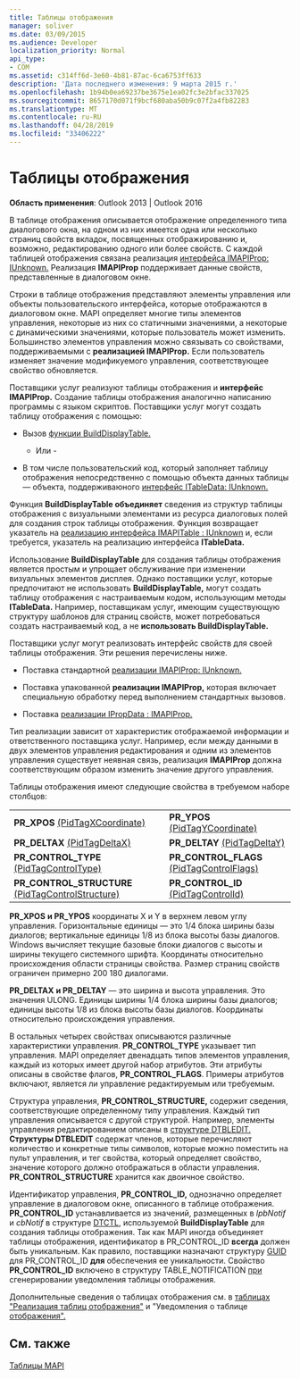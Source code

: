```yaml
---
title: Таблицы отображения
manager: soliver
ms.date: 03/09/2015
ms.audience: Developer
localization_priority: Normal
api_type:
- COM
ms.assetid: c314ff6d-3e60-4b81-87ac-6ca6753ff633
description: 'Дата последнего изменения: 9 марта 2015 г.'
ms.openlocfilehash: 1b94b0ea69237be3675e1ea02fc3e2bfac337025
ms.sourcegitcommit: 8657170d071f9bcf680aba50b9c07f2a4fb82283
ms.translationtype: MT
ms.contentlocale: ru-RU
ms.lasthandoff: 04/28/2019
ms.locfileid: "33406222"
---
```

# <a name="display-tables"></a>Таблицы отображения

  
  
**Область применения**: Outlook 2013 | Outlook 2016 
  
В таблице отображения описывается отображение определенного типа диалогового окна, на одном из них имеется одна или несколько страниц свойств вкладок, посвященных отображированию и, возможно, редактированию одного или более свойств. С каждой таблицей отображения связана реализация [интерфейса IMAPIProp: IUnknown.](imapipropiunknown.md) Реализация **IMAPIProp** поддерживает данные свойств, представленные в диалоговом окне. 
  
Строки в таблице отображения представляют элементы управления или объекты пользовательского интерфейса, которые отображаются в диалоговом окне. MAPI определяет многие типы элементов управления, некоторые из них со статичными значениями, а некоторые с динамическими значениями, которые пользователь может изменить. Большинство элементов управления можно связывать со свойствами, поддерживаемыми с **реализацией IMAPIProp.** Если пользователь изменяет значение модификуемого управления, соответствующее свойство обновляется. 
  
Поставщики услуг реализуют таблицы отображения и **интерфейс IMAPIProp.** Создание таблицы отображения аналогично написанию программы с языком скриптов. Поставщики услуг могут создать таблицу отображения с помощью: 
  
- Вызов [функции BuildDisplayTable.](builddisplaytable.md) 
    
    - Или -
    
- В том числе пользовательский код, который заполняет таблицу отображения непосредственно с помощью объекта данных таблицы — объекта, поддерживаюного [интерфейс ITableData: IUnknown.](itabledataiunknown.md) 
    
Функция **BuildDisplayTable объединяет** сведения из структур таблицы отображения с визуальными элементами из ресурса диалоговых полей для создания строк таблицы отображения. Функция возвращает указатель на [реализацию интерфейса IMAPITable : IUnknown](imapitableiunknown.md) и, если требуется, указатель на реализацию интерфейса **ITableData.** 
  
Использование **BuildDisplayTable** для создания таблицы отображения является простым и упрощает обслуживание при изменении визуальных элементов дисплея. Однако поставщики услуг, которые предпочитают не использовать **BuildDisplayTable,** могут создать таблицу отображения с настраиваемым кодом, использующим методы **ITableData.** Например, поставщикам услуг, имеющим существующую структуру шаблонов для страниц свойств, может потребоваться создать настраиваемый код, а не **использовать BuildDisplayTable.**
  
Поставщики услуг могут реализовать интерфейс свойств для своей таблицы отображения. Эти решения перечислены ниже.
  
- Поставка стандартной [реализации IMAPIProp: IUnknown.](imapipropiunknown.md) 
    
- Поставка упакованной **реализации IMAPIProp,** которая включает специальную обработку перед выполнением стандартных вызовов. 
    
- Поставка [реализации IPropData : IMAPIProp.](ipropdataimapiprop.md) 
    
Тип реализации зависит от характеристик отображаемой информации и ответственного поставщика услуг. Например, если между данными в двух элементов управления редактирования и одним из элементов управления существует неявная связь, реализация **IMAPIProp** должна соответствующим образом изменить значение другого управления. 
  
Таблицы отображения имеют следующие свойства в требуемом наборе столбцов:
  
|||
|:-----|:-----|
|**PR_XPOS** [(PidTagXCoordinate)](pidtagxcoordinate-canonical-property.md)  <br/> |**PR_YPOS** [(PidTagYCoordinate)](pidtagycoordinate-canonical-property.md)  <br/> |
|**PR_DELTAX** [(PidTagDeltaX)](pidtagdeltax-canonical-property.md)  <br/> |**PR_DELTAY** [(PidTagDeltaY)](pidtagdeltay-canonical-property.md)  <br/> |
|**PR_CONTROL_TYPE** [(PidTagControlType)](pidtagcontroltype-canonical-property.md)  <br/> |**PR_CONTROL_FLAGS** [(PidTagControlFlags)](pidtagcontrolflags-canonical-property.md)  <br/> |
|**PR_CONTROL_STRUCTURE** [(PidTagControlStructure)](pidtagcontrolstructure-canonical-property.md)  <br/> |**PR_CONTROL_ID** [(PidTagControlId)](pidtagcontrolid-canonical-property.md)  <br/> |
   
 **PR_XPOS** **и PR_YPOS** координаты X и Y в верхнем левом углу управления. Горизонтальные единицы — это 1/4 блока ширины базы диалогов; вертикальные единицы 1/8 из блока высоты базы диалогов. Windows вычисляет текущие базовые блоки диалогов с высоты и ширины текущего системного шрифта. Координаты относительно происхождения области страницы свойства. Размер страниц свойств ограничен примерно 200 180 диалогами. 
  
 **PR_DELTAX** **и PR_DELTAY** — это ширина и высота управления. Это значения ULONG. Единицы ширины 1/4 блока ширины базы диалогов; единицы высоты 1/8 из блока высоты базы диалогов. Координаты относительно происхождения управления. 
  
В остальных четырех свойствах описываются различные характеристики управления. **PR_CONTROL_TYPE** указывает тип управления. MAPI определяет двенадцать типов элементов управления, каждый из которых имеет другой набор атрибутов. Эти атрибуты описаны в свойстве флагов, **PR_CONTROL_FLAGS**. Примеры атрибутов включают, является ли управление редактируемым или требуемым. 
  
Структура управления, **PR_CONTROL_STRUCTURE,** содержит сведения, соответствующие определенному типу управления. Каждый тип управления описывается с другой структурой. Например, элементы управления редактированием описаны в [структуре DTBLEDIT.](dtbledit.md) **Структуры DTBLEDIT** содержат членов, которые перечисляют количество и конкретные типы символов, которые можно поместить на пульт управления, и тег свойства, который определяет свойство, значение которого должно отображаться в области управления. **PR_CONTROL_STRUCTURE** хранится как двоичное свойство. 
  
Идентификатор управления, **PR_CONTROL_ID,** однозначно определяет управление в диалоговом окне, описанного в таблице отображения. **PR_CONTROL_ID** устанавливается из значений, размещенных в  *lpbNotif*  и  *cbNotif*  в структуре [DTCTL,](dtctl.md) используемой **BuildDisplayTable** для создания таблицы отображения. Так как MAPI иногда объединяет таблицы отображения, идентификатор в PR_CONTROL_ID **всегда** должен быть уникальным. Как правило, поставщики назначают структуру [GUID](guid.md) для PR_CONTROL_ID **для** обеспечения ее уникальности. Свойство **PR_CONTROL_ID** включено в структуру TABLE_NOTIFICATION [при](table_notification.md) сгенерировании уведомления таблицы отображения. 
  
Дополнительные сведения о таблицах отображения см. в [таблицах "Реализация таблиц отображения"](display-table-implementation.md) и "Уведомления о таблице [отображения".](about-display-table-notifications.md) 
  
## <a name="see-also"></a>См. также



[Таблицы MAPI](mapi-tables.md)

